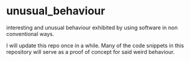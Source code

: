 # unusual_behaviour
interesting and unusual behaviour exhibited by using software in non conventional ways.

I will update this repo once in a while. Many of the code snippets in this  repository will serve as a proof of concept for said weird behaviour.
